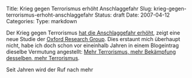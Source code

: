 Title: Krieg gegen Terrorismus erhöht Anschlaggefahr
Slug: krieg-gegen-terrorismus-erhoht-anschlaggefahr
Status: draft
Date: 2007-04-12
Categories:
Type: markdown

Der Krieg gegen Terrorismus [hat die Anschlaggefahr erhöht](http://www.baz.ch/news/rss.cfm?objectid=E08CCB59-1422-0CEF-705A697511A4A5D4), zeigt eine neue Studie der [Oxford Research Group](http://www.oxfordresearchgroup.org.uk/). Dies erstaunt mich überhaupt nicht, habe ich doch schon vor eineinhalb Jahren in einem Blogeintrag dieselbe Vermutung angestellt: [Mehr Terrorismus, mehr Bekämpfung desselben, mehr Terrorismus](http://spinlock.ch/blog/2005/10/01/mehr-terrorismus-mehr-bekampfung-desselben-mehr-terrorismus/).

Seit Jahren wird der Ruf nach mehr
